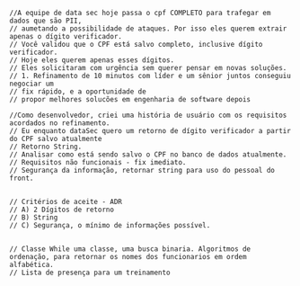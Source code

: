 
    //A equipe de data sec hoje passa o cpf COMPLETO para trafegar em dados que são PII,
    // aumetando a possibilidade de ataques. Por isso eles querem extrair apenas o dígito verificador.
    // Você validou que o CPF está salvo completo, inclusive dígito verificador.
    // Hoje eles querem apenas esses dígitos.
    // Eles solicitaram com urgência sem querer pensar em novas soluções.
    // 1. Refinamento de 10 minutos com líder e um sênior juntos conseguiu negociar um
    // fix rápido, e a oportunidade de
    // propor melhores solucões em engenharia de software depois

    //Como desenvolvedor, criei uma história de usuário com os requisitos acordados no refinamento.
    // Eu enquanto dataSec quero um retorno de dígito verificador a partir do CPF salvo atualmente
    // Retorno String.
    // Analisar como está sendo salvo o CPF no banco de dados atualmente.
    // Requisitos não funcionais - fix imediato.
    // Segurança da informação, retornar string para uso do pessoal do front.


    // Critérios de aceite - ADR
    // A) 2 Dígitos de retorno
    // B) String
    // C) Segurança, o mínimo de informações possível.


    // Classe While uma classe, uma busca binaria. Algoritmos de ordenação, para retornar os nomes dos funcionarios em ordem alfabética.
    // Lista de presença para um treinamento